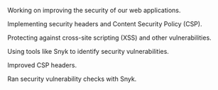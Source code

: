 Working on improving the security of our web applications.

Implementing security headers and Content Security Policy (CSP).

Protecting against cross-site scripting (XSS) and other vulnerabilities.

Using tools like Snyk to identify security vulnerabilities.

Improved CSP headers.

Ran security vulnerability checks with Snyk.